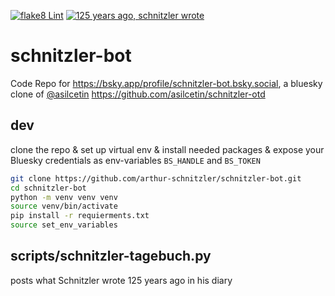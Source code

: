 [![flake8 Lint](https://github.com/arthur-schnitzler/schnitzler-bot/actions/workflows/lint.yml/badge.svg)](https://github.com/arthur-schnitzler/schnitzler-bot/actions/workflows/lint.yml)
[![125 years ago, schnitzler wrote](https://github.com/arthur-schnitzler/schnitzler-bot/actions/workflows/diary.yml/badge.svg)](https://github.com/arthur-schnitzler/schnitzler-bot/actions/workflows/diary.yml)

# schnitzler-bot
Code Repo for https://bsky.app/profile/schnitzler-bot.bsky.social, a bluesky clone of [@asilcetin](https://github.com/asilcetin) https://github.com/asilcetin/schnitzler-otd

## dev

clone the repo & set up virtual env & install needed packages & expose your Bluesky credentials as env-variables `BS_HANDLE` and `BS_TOKEN`

```bash
git clone https://github.com/arthur-schnitzler/schnitzler-bot.git
cd schnitzler-bot
python -m venv venv venv
source venv/bin/activate
pip install -r requierments.txt
source set_env_variables
```

## scripts/schnitzler-tagebuch.py

posts what Schnitzler wrote 125 years ago in his diary
